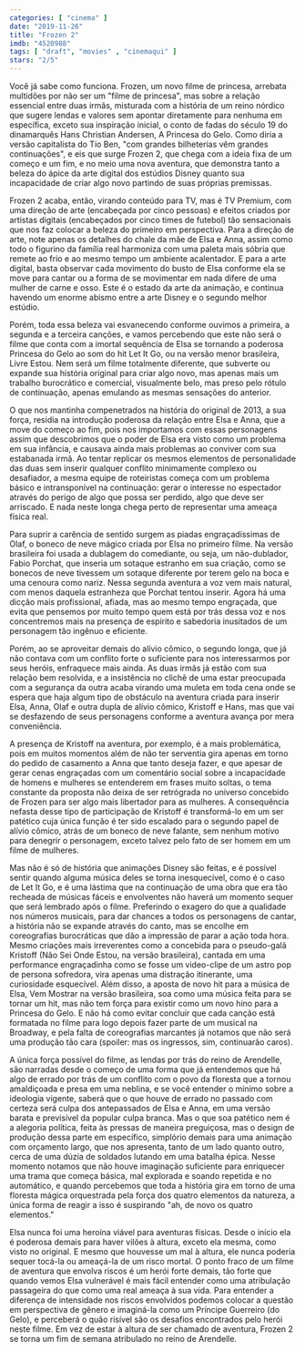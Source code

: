 ```yaml
---
categories: [ "cinema" ]
date: "2019-11-26"
title: "Frozen 2"
imdb: "4520988"
tags: [ "draft", "movies" , "cinemaqui" ]
stars: "2/5"
---
```

Você já sabe como funciona. Frozen, um novo filme de princesa, arrebata multidões por não ser um "filme de princesa", mas sobre a relação essencial entre duas irmãs, misturada com a história de um reino nórdico que sugere lendas e valores sem apontar diretamente para nenhuma em específica, exceto sua inspiração inicial, o conto de fadas do século 19 do dinamarquês Hans Christian Andersen, A Princesa do Gelo. Como diria a versão capitalista do Tio Ben, "com grandes bilheterias vêm grandes continuações", e eis que surge Frozen 2, que chega com a ideia fixa de um começo e um fim, e no meio uma nova aventura, que demonstra tanto a beleza do ápice da arte digital dos estúdios Disney quanto sua incapacidade de criar algo novo partindo de suas próprias premissas.

Frozen 2 acaba, então, virando conteúdo para TV, mas é TV Premium, com uma direção de arte (encabeçada por cinco pessoas) e efeitos criados por artistas digitais (encabeçados por cinco times de futebol) tão sensacionais que nos faz colocar a beleza do primeiro em perspectiva. Para a direção de arte, note apenas os detalhes do chale da mãe de Elsa e Anna, assim como todo o figurino da família real harmoniza com uma paleta mais sóbria que remete ao frio e ao mesmo tempo um ambiente acalentador. E para a arte digital, basta observar cada movimento do busto de Elsa conforme ela se move para cantar ou a forma de se movimentar em nada difere de uma mulher de carne e osso. Este é o estado da arte da animação, e continua havendo um enorme abismo entre a arte Disney e o segundo melhor estúdio.

Porém, toda essa beleza vai esvanecendo conforme ouvimos a primeira, a segunda e a terceira canções, e vamos percebendo que este não será o filme que conta com a imortal sequência de Elsa se tornando a poderosa Princesa do Gelo ao som do hit Let It Go, ou na versão menor brasileira, Livre Estou. Nem será um filme totalmente diferente, que subverte ou expande sua história original para criar algo novo, mas apenas mais um trabalho burocrático e comercial, visualmente belo, mas preso pelo rótulo de continuação, apenas emulando as mesmas sensações do anterior.

O que nos mantinha compenetrados na história do original de 2013, a sua força, residia na introdução poderosa da relação entre Elsa e Anna, que a move do começo ao fim, pois nos importamos com essas personagens assim que descobrimos que o poder de Elsa era visto como um problema em sua infância, e causava ainda mais problemas ao conviver com sua estabanada irmã. Ao tentar replicar os mesmos elementos de personalidade das duas sem inserir qualquer conflito minimamente complexo ou desafiador, a mesma equipe de roteiristas começa com um problema básico e intransponível na continuação: gerar o interesse no espectador através do perigo de algo que possa ser perdido, algo que deve ser arriscado. E nada neste longa chega perto de representar uma ameaça física real.

Para suprir a carência de sentido surgem as piadas engraçadíssimas de Olaf, o boneco de neve mágico criada por Elsa no primeiro filme. Na versão brasileira foi usada a dublagem do comediante, ou seja, um não-dublador, Fabio Porchat, que inseria um sotaque estranho em sua criação, como se bonecos de neve tivessem um sotaque diferente por terem gelo na boca e uma cenoura como nariz. Nessa segunda aventura a voz vem mais natural, com menos daquela estranheza que Porchat tentou inserir. Agora há uma dicção mais profissional, afiada, mas ao mesmo tempo engraçada, que evita que pensemos por muito tempo quem está por trás dessa voz e nos concentremos mais na presença de espírito e sabedoria inusitados de um personagem tão ingênuo e eficiente.

Porém, ao se aproveitar demais do alívio cômico, o segundo longa, que já não contava com um conflito forte o suficiente para nos interessarmos por seus heróis, enfraquece mais ainda. As duas irmãs já estão com sua relação bem resolvida, e a insistência no clichê de uma estar preocupada com a segurança da outra acaba virando uma muleta em toda cena onde se espera que haja algum tipo de obstáculo na aventura criada para inserir Elsa, Anna, Olaf e outra dupla de alívio cômico, Kristoff e Hans, mas que vai se desfazendo de seus personagens conforme a aventura avança por mera conveniência.

A presença de Kristoff na aventura, por exemplo, é a mais problemática, pois em muitos momentos além de não ter serventia gira apenas em torno do pedido de casamento a Anna que tanto deseja fazer, e que apesar de gerar cenas engraçadas com um comentário social sobre a incapacidade de homens e mulheres se entenderem em frases muito soltas, o tema constante da proposta não deixa de ser retrógrada no universo concebido de Frozen para ser algo mais libertador para as mulheres. A consequência nefasta desse tipo de participação de Kristoff é transformá-lo em um ser patético cuja única função é ter sido escalado para o segundo papel de alívio cômico, atrás de um boneco de neve falante, sem nenhum motivo para denegrir o personagem, exceto talvez pelo fato de ser homem em um filme de mulheres.

Mas não é só de história que animações Disney são feitas, e é possível sentir quando alguma música deles se torna inesquecível, como é o caso de Let It Go, e é uma lástima que na continuação de uma obra que era tão recheada de músicas fáceis e envolventes não haverá um momento sequer que será lembrado após o filme. Preferindo o exagero do que a qualidade nos números musicais, para dar chances a todos os personagens de cantar, a história não se expande através do canto, mas se encolhe em coreografias burocráticas que dão a impressão de parar a ação toda hora. Mesmo criações mais irreverentes como a concebida para o pseudo-galã Kristoff (Não Sei Onde Estou, na versão brasileira), cantada em uma performance engraçadinha como se fosse um video-clipe de um astro pop de persona sofredora, vira apenas uma distração itinerante, uma curiosidade esquecível. Além disso, a aposta de novo hit para a música de Elsa, Vem Mostrar na versão brasileira, soa como uma música feita para se tornar um hit, mas não tem força para existir como um novo hino para a Princesa do Gelo. E não há como evitar concluir que cada canção está formatada no filme para logo depois fazer parte de um musical na Broadway, e pela falta de coreografias marcantes já notamos que não será uma produção tão cara (spoiler: mas os ingressos, sim, continuarão caros).

A única força possível do filme, as lendas por trás do reino de Arendelle, são narradas desde o começo de uma forma que já entendemos que há algo de errado por trás de um conflito com o povo da floresta que a tornou amaldiçoada e presa em uma neblina, e se você entender o mínimo sobre a ideologia vigente, saberá que o que houve de errado no passado com certeza será culpa dos antepassados de Elsa e Anna, em uma versão barata e previsível da popular culpa branca. Mas o que soa patético nem é a alegoria política, feita às pressas de maneira preguiçosa, mas o design de produção dessa parte em específico, simplório demais para uma animação com orçamento largo, que nos apresenta, tanto de um lado quanto outro, cerca de uma dúzia de soldados lutando em uma batalha épica. Nesse momento notamos que não houve imaginação suficiente para enriquecer uma trama que começa básica, mal explorada e soando repetida e no automático, e quando percebemos que toda a história gira em torno de uma floresta mágica orquestrada pela força dos quatro elementos da natureza, a única forma de reagir a isso é suspirando "ah, de novo os quatro elementos."

Elsa nunca foi uma heroína viável para aventuras físicas. Desde o início ela é poderosa demais para haver vilões à altura, exceto ela mesma, como visto no original. E mesmo que houvesse um mal à altura, ele nunca poderia sequer tocá-la ou ameaçá-la de um risco mortal. O ponto fraco de um filme de aventura que envolva riscos é um herói forte demais, tão forte que quando vemos Elsa vulnerável é mais fácil entender como uma atribulação passageira do que como uma real ameaça à sua vida. Para entender a diferença de intensidade nos riscos envolvidos podemos colocar a questão em perspectiva de gênero e imaginá-la como um Príncipe Guerreiro (do Gelo), e perceberá o quão risível são os desafios encontrados pelo herói neste filme. Em vez de estar à altura de ser chamado de aventura, Frozen 2 se torna um fim de semana atribulado no reino de Arendelle.
